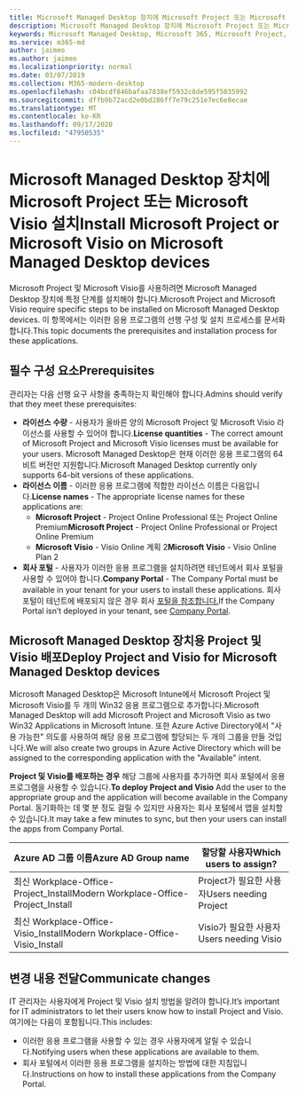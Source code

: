 ```yaml
---
title: Microsoft Managed Desktop 장치에 Microsoft Project 또는 Microsoft Visio 설치
description: Microsoft Managed Desktop 장치에 Microsoft Project 또는 Microsoft Visio를 설치하는 방법 정보
keywords: Microsoft Managed Desktop, Microsoft 365, Microsoft Project, Microsoft Visio
ms.service: m365-md
author: jaimeo
ms.author: jaimeo
ms.localizationpriority: normal
ms.date: 03/07/2019
ms.collection: M365-modern-desktop
ms.openlocfilehash: c04bcdf846bafaa7838ef5932c8de595f5035992
ms.sourcegitcommit: dffb9b72acd2e0bd286ff7e79c251e7ec6e8ecae
ms.translationtype: MT
ms.contentlocale: ko-KR
ms.lasthandoff: 09/17/2020
ms.locfileid: "47950535"
---
```

# <a name="install-microsoft-project-or-microsoft-visio-on-microsoft-managed-desktop-devices"></a><span data-ttu-id="fcadc-104">Microsoft Managed Desktop 장치에 Microsoft Project 또는 Microsoft Visio 설치</span><span class="sxs-lookup"><span data-stu-id="fcadc-104">Install Microsoft Project or Microsoft Visio on Microsoft Managed Desktop devices</span></span>

<span data-ttu-id="fcadc-105">Microsoft Project 및 Microsoft Visio를 사용하려면 Microsoft Managed Desktop 장치에 특정 단계를 설치해야 합니다.</span><span class="sxs-lookup"><span data-stu-id="fcadc-105">Microsoft Project and Microsoft Visio require specific steps to be installed on Microsoft Managed Desktop devices.</span></span> <span data-ttu-id="fcadc-106">이 항목에서는 이러한 응용 프로그램의 선행 구성 및 설치 프로세스를 문서화합니다.</span><span class="sxs-lookup"><span data-stu-id="fcadc-106">This topic documents the prerequisites and installation process for these applications.</span></span>

## <a name="prerequisites"></a><span data-ttu-id="fcadc-107">필수 구성 요소</span><span class="sxs-lookup"><span data-stu-id="fcadc-107">Prerequisites</span></span>

<span data-ttu-id="fcadc-108">관리자는 다음 선행 요구 사항을 충족하는지 확인해야 합니다.</span><span class="sxs-lookup"><span data-stu-id="fcadc-108">Admins should verify that they meet these prerequisites:</span></span>
- <span data-ttu-id="fcadc-109">**라이선스 수량** - 사용자가 올바른 양의 Microsoft Project 및 Microsoft Visio 라이선스를 사용할 수 있어야 합니다.</span><span class="sxs-lookup"><span data-stu-id="fcadc-109">**License quantities** - The correct amount of Microsoft Project and Microsoft Visio licenses must be available for your users.</span></span> <span data-ttu-id="fcadc-110">Microsoft Managed Desktop은 현재 이러한 응용 프로그램의 64비트 버전만 지원합니다.</span><span class="sxs-lookup"><span data-stu-id="fcadc-110">Microsoft Managed Desktop currently only supports 64-bit versions of these applications.</span></span> 
- <span data-ttu-id="fcadc-111">**라이선스 이름** - 이러한 응용 프로그램에 적합한 라이선스 이름은 다음입니다.</span><span class="sxs-lookup"><span data-stu-id="fcadc-111">**License names** - The appropriate license names for these applications are:</span></span>
    - <span data-ttu-id="fcadc-112">**Microsoft Project** - Project Online Professional 또는 Project Online Premium</span><span class="sxs-lookup"><span data-stu-id="fcadc-112">**Microsoft Project** - Project Online Professional or Project Online Premium</span></span>
    - <span data-ttu-id="fcadc-113">**Microsoft Visio** - Visio Online 계획 2</span><span class="sxs-lookup"><span data-stu-id="fcadc-113">**Microsoft Visio** - Visio Online Plan 2</span></span>
- <span data-ttu-id="fcadc-114">**회사 포털** - 사용자가 이러한 응용 프로그램을 설치하려면 테넌트에서 회사 포털을 사용할 수 있어야 합니다.</span><span class="sxs-lookup"><span data-stu-id="fcadc-114">**Company Portal** -  The Company Portal must be available in your tenant for your users to install these applications.</span></span> <span data-ttu-id="fcadc-115">회사 포털이 테넌트에 배포되지 않은 경우 회사 [포털을 참조합니다.](company-portal.md)</span><span class="sxs-lookup"><span data-stu-id="fcadc-115">If the Company Portal isn’t deployed in your tenant, see [Company Portal](company-portal.md).</span></span>

## <a name="deploy-project-and-visio-for-microsoft-managed-desktop-devices"></a><span data-ttu-id="fcadc-116">Microsoft Managed Desktop 장치용 Project 및 Visio 배포</span><span class="sxs-lookup"><span data-stu-id="fcadc-116">Deploy Project and Visio for Microsoft Managed Desktop devices</span></span>
<span data-ttu-id="fcadc-117">Microsoft Managed Desktop은 Microsoft Intune에서 Microsoft Project 및 Microsoft Visio를 두 개의 Win32 응용 프로그램으로 추가합니다.</span><span class="sxs-lookup"><span data-stu-id="fcadc-117">Microsoft Managed Desktop will add Microsoft Project and Microsoft Visio as two Win32 Applications in Microsoft Intune.</span></span> <span data-ttu-id="fcadc-118">또한 Azure Active Directory에서 "사용 가능한" 의도를 사용하여 해당 응용 프로그램에 할당되는 두 개의 그룹을 만들 것입니다.</span><span class="sxs-lookup"><span data-stu-id="fcadc-118">We will also create two groups in Azure Active Directory which will be assigned to the corresponding application with the "Available" intent.</span></span> 

<span data-ttu-id="fcadc-119">**Project 및 Visio를 배포하는 경우** 해당 그룹에 사용자를 추가하면 회사 포털에서 응용 프로그램을 사용할 수 있습니다.</span><span class="sxs-lookup"><span data-stu-id="fcadc-119">**To deploy Project and Visio** Add the user to the appropriate group and the application will become available in the Company Portal.</span></span> <span data-ttu-id="fcadc-120">동기화하는 데 몇 분 정도 걸릴 수 있지만 사용자는 회사 포털에서 앱을 설치할 수 있습니다.</span><span class="sxs-lookup"><span data-stu-id="fcadc-120">It may take a few minutes to sync, but then your users can install the apps from Company Portal.</span></span> 

<span data-ttu-id="fcadc-121">Azure AD 그룹 이름</span><span class="sxs-lookup"><span data-stu-id="fcadc-121">Azure AD Group name</span></span> | <span data-ttu-id="fcadc-122">할당할 사용자</span><span class="sxs-lookup"><span data-stu-id="fcadc-122">Which users to assign?</span></span>   
 --- | ---
<span data-ttu-id="fcadc-123">최신 Workplace-Office-Project_Install</span><span class="sxs-lookup"><span data-stu-id="fcadc-123">Modern Workplace-Office-Project_Install</span></span> | <span data-ttu-id="fcadc-124">Project가 필요한 사용자</span><span class="sxs-lookup"><span data-stu-id="fcadc-124">Users needing Project</span></span>
<span data-ttu-id="fcadc-125">최신 Workplace-Office-Visio_Install</span><span class="sxs-lookup"><span data-stu-id="fcadc-125">Modern Workplace-Office-Visio_Install</span></span> | <span data-ttu-id="fcadc-126">Visio가 필요한 사용자</span><span class="sxs-lookup"><span data-stu-id="fcadc-126">Users needing Visio</span></span>

## <a name="communicate-changes"></a><span data-ttu-id="fcadc-127">변경 내용 전달</span><span class="sxs-lookup"><span data-stu-id="fcadc-127">Communicate changes</span></span>
<span data-ttu-id="fcadc-128">IT 관리자는 사용자에게 Project 및 Visio 설치 방법을 알려야 합니다.</span><span class="sxs-lookup"><span data-stu-id="fcadc-128">It’s important for IT administrators to let their users know how to install Project and Visio.</span></span> <span data-ttu-id="fcadc-129">여기에는 다음이 포함됩니다.</span><span class="sxs-lookup"><span data-stu-id="fcadc-129">This includes:</span></span> 
- <span data-ttu-id="fcadc-130">이러한 응용 프로그램을 사용할 수 있는 경우 사용자에게 알릴 수 있습니다.</span><span class="sxs-lookup"><span data-stu-id="fcadc-130">Notifying users when these applications are available to them.</span></span> 
- <span data-ttu-id="fcadc-131">회사 포털에서 이러한 응용 프로그램을 설치하는 방법에 대한 지침입니다.</span><span class="sxs-lookup"><span data-stu-id="fcadc-131">Instructions on how to install these applications from the Company Portal.</span></span>
